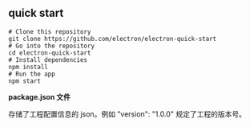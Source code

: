 ## quick start

```
# Clone this repository
git clone https://github.com/electron/electron-quick-start
# Go into the repository
cd electron-quick-start
# Install dependencies
npm install
# Run the app
npm start
```

**package.json 文件**

存储了工程配置信息的 json。例如 "version": "1.0.0" 规定了工程的版本号。